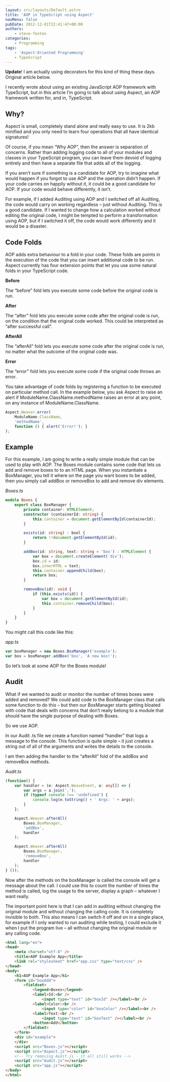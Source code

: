 ```yaml
---
layout: src/layouts/Default.astro
title: 'AOP in TypeScript using Aspect'
navMenu: false
pubDate: 2012-12-01T22:41:47+00:00
authors:
    - steve-fenton
categories:
    - Programming
tags:
    - 'Aspect-Oriented Programming'
    - TypeScript
---
```


**Update**! I am actually using decorators for this kind of thing these days. Original article below.

I recently wrote about using an existing JavaScript AOP framework with TypeScript, but in this article I’m going to talk about using Aspect, an AOP framework written for, and in, TypeScript.

## Why?

Aspect is small, completely stand alone and really easy to use. It is 2kb minified and you only need to learn four operations that all have identical signatures!

Of course, if you mean “Why AOP”, then the answer is separation of concerns. Rather than adding logging code to all of your modules and classes in your TypeScript program, you can leave them devoid of logging entirely and then have a separate file that adds all of the logging.

If you aren’t sure if something is a candidate for AOP, try to imagine what would happen if you forgot to use AOP and the operation didn’t happen. If your code carries on happily without it, it could be a good candidate for AOP. If your code would behave differently, it isn’t.

For example, if I added Auditing using AOP and I switched off all Auditing, the code would carry on working regardless – just without Auditing. This is a good candidate. If I wanted to change how a calculation worked without editing the original code, I might be tempted to perform a transformation using AOP, but if I switched it off, the code would work differently and it would be a disaster.

## Code Folds

AOP adds extra behaviour to a fold in your code. These folds are points in the execution of the code that you can insert additional code to be run. Aspect currently has four extension points that let you use some natural folds in your TypeScript code.

**Before**

The “before” fold lets you execute some code before the original code is run.

**After**

The “after” fold lets you execute some code after the original code is run, on the condition that the original code worked. This could be interpreted as “after successful call”.

**AfterAll**

The “afterAll” fold lets you execute some code after the original code is run, no matter what the outcome of the original code was.

**Error**

The “error” fold lets you execute some code if the original code throws an error.

You take advantage of code folds by registering a function to be executed on particular method call. In the example below, you ask Aspect to raise an alert if ModuleName.ClassName.methodName raises an error at any point, on any instance of ModuleName.ClassName.

```typescript
Aspect.Weaver.error(
    ModuleName.ClassName,
    'methodName',
    function () { alert('Error!'); }
);
```

## Example

For this example, I am going to write a really simple module that can be used to play with AOP. The Boxes module contains some code that lets us add and remove boxes to to an HTML page. When you instantiate a BoxManager, you tell it where on the page you want boxes to be added, then you simply call addBox or removeBox to add and remove div elements.

*Boxes.ts*

```typescript
module Boxes {
    export class BoxManager {
        private container: HTMLElement;
        constructor (containerId: string) {
            this.container = document.getElementById(containerId);
        }

        exists(id: string) : bool {
            return !!document.getElementById(id);
        }

        addBox(id: string, text: string = 'box') : HTMLElement {
            var box = document.createElement('div');
            box.id = id;
            box.innerHTML = text;
            this.container.appendChild(box);
            return box;
        }

        removeBox(id): void {
            if (this.exists(id)) {
                var box = document.getElementById(id);
                this.container.removeChild(box);
            }
        }
    }
}
```

You might call this code like this:

*app.ts*

```typescript
var boxManager = new Boxes.BoxManager('example');
var box = boxManager.addBox('box', 'A new box!');
```

So let’s look at some AOP for the Boxes module!

## Audit

What if we wanted to audit or monitor the number of times boxes were added and removed? We could add code to the BoxManager class that calls some function to do this – but then our BoxManager starts getting bloated with code that deals with concerns that don’t really belong to a module that should have the single purpose of dealing with Boxes.

So we use AOP.

In our Audit .ts file we create a function named “handler” that logs a message to the console. This function is quite simple – it just creates a string out of all of the arguments and writes the details to the console.

I am then adding the handler to the “afterAll” fold of the addBox and removeBox methods.

*Audit.ts*

```typescript
(function() {
    var handler = (e: Aspect.WeaveEvent, a: any[]) => {
        var args = a.join(',');
        if (typeof console !== 'undefined') {
            console.log(e.toString() + ' Args: ' + args);
        }
    };

    Aspect.Weaver.afterAll(
        Boxes.BoxManager,
        'addBox',
        handler
    );

    Aspect.Weaver.afterAll(
        Boxes.BoxManager,
        'removeBox',
        handler
    );
} ());
```

Now after the methods on the boxManager is called the console will get a message about the call. I could use this to count the number of times the method is called, log the usage to the server, display a graph – whatever I want really.

The important point here is that I can add in auditing without changing the original module and without changing the calling code. It is completely invisible to both. This also means I can switch it off and on in a single place, for example if I only wanted to run auditing while testing, I could exclude it when I put the program live – all without changing the original module or any calling code.

```html
<html lang="en">
<head>
    <meta charset="utf-8" />
    <title>AOP Example App</title>
    <link rel="stylesheet" href="app.css" type="text/css" />
</head>
<body>
    <h1>AOP Example App</h1>
    <form id="boxAdd">
        <fieldset>
            <legend>Boxes</legend>
            <label>Id:<br />
                <input type="text" id="boxId" /></label><br />
            <label>Color:<br />
                <input type="color" id="boxColor" /></label><br />
            <label>Text:<br />
                <input type="text" id="boxText" /></label><br />
            <button>Add</button>
        </fieldset>
    </form>
    <div id="example">
    </div>
    <script src="Boxes.js"></script>
    <script src="Aspect.js"></script>
    <!-- Try removing Audit.js - it all still works -->
    <script src="Audit.js"></script>
    <script src="app.js"></script>
</body>
</html>
```
